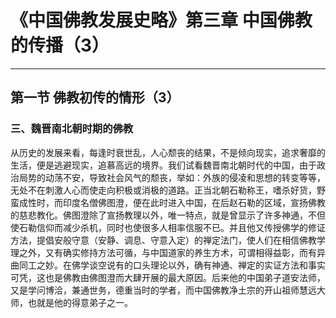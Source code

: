 # 《中国佛教发展史略》第三章 中国佛教的传播（3）

------

## 第一节 佛教初传的情形（3）

### 三、魏晋南北朝时期的佛教

从历史的发展来看，每逢时衰世乱，人心颓丧的结果，不是倾向现实，追求奢靡的生活，便是逃避现实，追慕高远的境界。我们试看魏晋南北朝时代的中国，由于政治局势的动荡不安，导致社会风气的颓丧，举如：外族的侵凌和思想的转变等等，无处不在刺激人心而使走向积极或消极的道路。正当北朝石勒称王，嗜杀好货，野蛮成性时，而印度名僧佛图澄，便在此时进入中国，在后赵石勒的区域，宣扬佛教的慈悲教化。佛图澄除了宣扬教理以外，唯一特点，就是曾显示了许多神通，不但使石勒信仰而减少杀机，同时也使很多人相率信服不已。并且他又传授佛学的修证方法，提倡安般守意（安静、调息、守意入定）的禅定法门，使人们在相信佛教学理之外，又有确实修持方法可循，与中国道家的养生方术，可谓相得益彰，而有异曲同工之妙。在佛学谈空说有的口头理论以外，确有神通、禅定的实证方法和事实可凭，这也是佛教由佛图澄而大肆开展的最大原因。后来他的中国弟子道安法师，又是学问博洽，兼通世务，德重当时的学者，而中国佛教净土宗的开山祖师慧远大师，也就是他的得意弟子之一。

